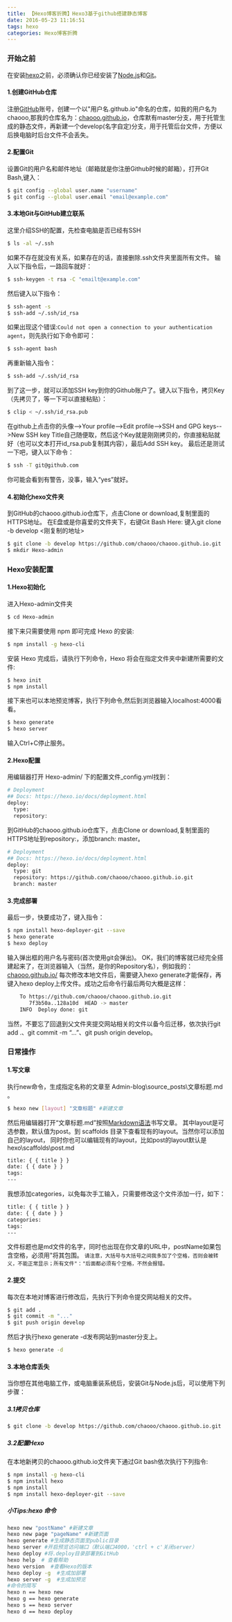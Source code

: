 ```yaml
---
title: 【Hexo博客折腾】Hexo3基于github搭建静态博客
date: 2016-05-23 11:16:51
tags: hexo
categories: Hexo博客折腾
---
```


### 开始之前

在安装[hexo](https://hexo.io/zh-cn/)之前，必须确认你已经安装了[Node.js](http://nodejs.org/)和[Git](http://git-scm.com/)。
<!-- more --> 
#### 1.创建GitHub仓库
注册[GitHub](https://github.com/)账号，创建一个以"用户名.github.io"命名的仓库，如我的用户名为chaooo,那我的仓库名为：[chaooo.github.io](https://github.com/chaooo/chaooo.github.io)，仓库默有master分支，用于托管生成的静态文件，再新建一个develop(名字自定)分支，用于托管后台文件，方便以后换电脑时后台文件不会丢失。
#### 2.配置Git
设置Git的用户名和邮件地址（邮箱就是你注册Github时候的邮箱），打开Git Bash,键入：
``` bash
$ git config --global user.name "username"
$ git config --global user.email "email@example.com"
```
#### 3.本地Git与GitHub建立联系
这里介绍SSH的配置，先检查电脑是否已经有SSH
``` bash
$ ls -al ~/.ssh
```
如果不存在就没有关系，如果存在的话，直接删除.ssh文件夹里面所有文件。
输入以下指令后，一路回车就好：
``` bash
$ ssh-keygen -t rsa -C "emailt@example.com"
```
然后键入以下指令：
``` bash
$ ssh-agent -s
$ ssh-add ~/.ssh/id_rsa
```
如果出现这个错误:`Could not open a connection to your authentication agent`，则先执行如下命令即可：
``` bash
$ ssh-agent bash
```
再重新输入指令：
``` bash
$ ssh-add ~/.ssh/id_rsa
```
到了这一步，就可以添加SSH key到你的Github账户了。键入以下指令，拷贝Key（先拷贝了，等一下可以直接粘贴）：
``` bash
$ clip < ~/.ssh/id_rsa.pub
```
在github上点击你的头像-->Your profile-->Edit profile-->SSH and GPG keys-->New SSH key
Title自己随便取，然后这个Key就是刚刚拷贝的，你直接粘贴就好（也可以文本打开id_rsa.pub复制其内容），最后Add SSH key。
最后还是测试一下吧，键入以下命令：
``` bash
$ ssh -T git@github.com
```
你可能会看到有警告，没事，输入“yes”就好。
#### 4.初始化hexo文件夹
到GitHub的chaooo.github.io仓库下，点击Clone or download,复制里面的HTTPS地址。
在E盘或是你喜爱的文件夹下，右键Git Bash Here: 键入git clone -b develop <刚复制的地址>
``` bash
$ git clone -b develop https://github.com/chaooo/chaooo.github.io.git
$ mkdir Hexo-admin
```

### Hexo安装配置

#### 1.Hexo初始化
进入Hexo-admin文件夹
``` bash
$ cd Hexo-admin
```
接下来只需要使用 npm 即可完成 Hexo 的安装:
``` bash
$ npm install -g hexo-cli
```
安装 Hexo 完成后，请执行下列命令，Hexo 将会在指定文件夹中新建所需要的文件:
``` bash
$ hexo init
$ npm install
```
接下来也可以本地预览博客，执行下列命令,然后到浏览器输入localhost:4000看看。
``` bash
$ hexo generate
$ hexo server
```
输入Ctrl+C停止服务。
#### 2.Hexo配置
用编辑器打开 Hexo-admin/ 下的配置文件_config.yml找到：
``` bash
# Deployment
## Docs: https://hexo.io/docs/deployment.html
deploy:
  type: 
  repository:
```
到GitHub的chaooo.github.io仓库下，点击Clone or download,复制里面的HTTPS地址到repository:，添加branch: master。
``` bash
# Deployment
## Docs: https://hexo.io/docs/deployment.html
deploy:
  type: git
  repository: https://github.com/chaooo/chaooo.github.io.git
  branch: master
```
#### 3.完成部署
最后一步，快要成功了，键入指令：
``` bash
$ npm install hexo-deployer-git --save
$ hexo generate
$ hexo deploy
```
输入弹出框的用户名与密码(首次使用git会弹出)。
OK，我们的博客就已经完全搭建起来了，在浏览器输入（当然，是你的Repository名），例如我的：[chaooo.github.io/](http://chaooo.github.io/)
每次修改本地文件后，需要键入hexo generate才能保存，再键入hexo deploy上传文件。成功之后命令行最后两句大概是这样：
``` bash
    To https://github.com/chaooo/chaooo.github.io.git
       7f3b50a..128a10d  HEAD -> master
    INFO  Deploy done: git
```
当然，不要忘了回退到父文件夹提交网站相关的文件以备今后迁移，依次执行git add .、git commit -m “…”、git push origin develop。

### 日常操作

#### 1.写文章
执行new命令，生成指定名称的文章至 Admin-blog\source\_posts\文章标题.md 。 
``` bash
$ hexo new [layout] "文章标题" #新建文章
```
然后用编辑器打开“文章标题.md”按照[Markdown语法](http://www.appinn.com/markdown/)书写文章。
 其中layout是可选参数，默认值为post。到 scaffolds 目录下查看现有的layout。当然你可以添加自己的layout，
 同时你也可以编辑现有的layout，比如post的layout默认是 hexo\scaffolds\post.md
``` bash
title: { { title } }
date: { { date } }
tags:
---
```
我想添加categories，以免每次手工输入，只需要修改这个文件添加一行，如下：
``` bash
title: { { title } }
date: { { date } }
categories:
tags:
---
```
文件标题也是md文件的名字，同时也出现在你文章的URL中，postName如果包含空格，必须用"将其包围。
`请注意，大括号与大括号之间我多加了个空格，否则会被转义，不能正常显示；所有文件"："后面都必须有个空格，不然会报错。`
#### 2.提交
每次在本地对博客进行修改后，先执行下列命令提交网站相关的文件。
``` bash
$ git add .
$ git commit -m "..."
$ git push origin develop
```
然后才执行hexo generate -d发布网站到master分支上。
``` bash
$ hexo generate -d
```
#### 3.本地仓库丢失
当你想在其他电脑工作，或电脑重装系统后，安装Git与Node.js后，可以使用下列步骤：
##### 3.1拷贝仓库
``` bash
$ git clone -b develop https://github.com/chaooo/chaooo.github.io.git 
```
##### 3.2配置Hexo
在本地新拷贝的chaooo.github.io文件夹下通过Git bash依次执行下列指令:
``` bash
$ npm install -g hexo-cli
$ npm install hexo
$ npm install
$ npm install hexo-deployer-git --save
```

##### 小Tips:hexo 命令
``` bash
hexo new "postName" #新建文章
hexo new page "pageName" #新建页面
hexo generate #生成静态页面至public目录
hexo server #开启预览访问端口（默认端口4000，'ctrl + c'关闭server）
hexo deploy #将.deploy目录部署到GitHub
hexo help  # 查看帮助
hexo version  #查看Hexo的版本
hexo deploy -g  #生成加部署
hexo server -g  #生成加预览
#命令的简写
hexo n == hexo new
hexo g == hexo generate
hexo s == hexo server
hexo d == hexo deploy
```